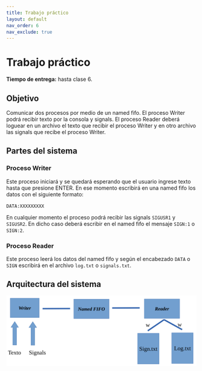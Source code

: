 ```yaml
---
title: Trabajo práctico
layout: default
nav_order: 6
nav_exclude: true
---
```


# Trabajo práctico

**Tiempo de entrega:** hasta clase 6.

## Objetivo

Comunicar dos procesos por medio de un named fifo. El proceso Writer podrá
recibir texto por la consola y signals. El proceso Reader deberá loguear en un
archivo el texto que recibir el proceso Writer y en otro archivo las signals
que recibe el proceso Writer.

## Partes del sistema

### Proceso Writer

Este proceso iniciará y se quedará esperando que el usuario ingrese texto hasta
que presione ENTER. En ese momento escribirá en una named fifo los datos con el
siguiente formato:

```
DATA:XXXXXXXXX
```

En cualquier momento el proceso podrá recibir
las signals `SIGUSR1` y `SIGUSR2`. En dicho caso deberá escribir en el named fifo
el mensaje `SIGN:1` o `SIGN:2`.

### Proceso Reader

Este proceso leerá los datos del named fifo y según el encabezado `DATA` o
`SIGN` escribirá en el archivo `log.txt` o `signals.txt`.

## Arquitectura del sistema

![](/assets/tp-diagrama.png)
